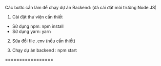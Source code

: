 Các bước cần làm để chạy dự án Backend: (đã cài đặt môi trường Node.JS)

1. Cài đặt thư viện cần thiết
- Sử dụng npm:   npm install
- Sử dụng yarn:  yarn

2. Sửa đổi file .env (nếu cần thiết)

3. Chạy dự án backend :  npm start

=================



